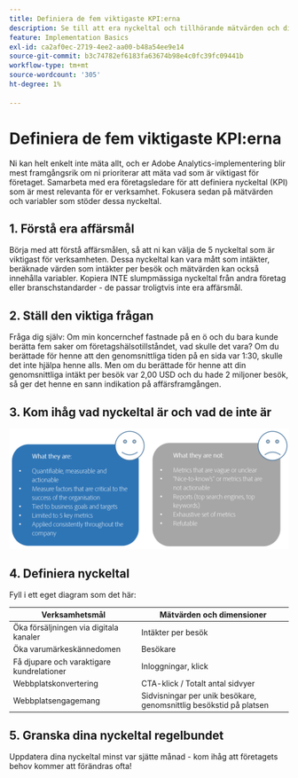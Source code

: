 ```yaml
---
title: Definiera de fem viktigaste KPI:erna
description: Se till att era nyckeltal och tillhörande mätvärden och dimensioner är anpassade efter era affärsbehov.
feature: Implementation Basics
exl-id: ca2af0ec-2719-4ee2-aa00-b48a54ee9e14
source-git-commit: b3c74782ef6183fa63674b98e4c0fc39fc09441b
workflow-type: tm+mt
source-wordcount: '305'
ht-degree: 1%

---
```


# Definiera de fem viktigaste KPI:erna

Ni kan helt enkelt inte mäta allt, och er Adobe Analytics-implementering blir mest framgångsrik om ni prioriterar att mäta vad som är viktigast för företaget. Samarbeta med era företagsledare för att definiera nyckeltal (KPI) som är mest relevanta för er verksamhet. Fokusera sedan på mätvärden och variabler som stöder dessa nyckeltal.

## 1. Förstå era affärsmål

Börja med att förstå affärsmålen, så att ni kan välja de 5 nyckeltal som är viktigast för verksamheten. Dessa nyckeltal kan vara mått som intäkter, beräknade värden som intäkter per besök och mätvärden kan också innehålla variabler. Kopiera INTE slumpmässiga nyckeltal från andra företag eller branschstandarder - de passar troligtvis inte era affärsmål.

## 2. Ställ den viktiga frågan

Fråga dig själv: Om min koncernchef fastnade på en ö och du bara kunde berätta fem saker om företagshälsotillståndet, vad skulle det vara? Om du berättade för henne att den genomsnittliga tiden på en sida var 1:30, skulle det inte hjälpa henne alls. Men om du berättade för henne att din genomsnittliga intäkt per besök var 2,00 USD och du hade 2 miljoner besök, så ger det henne en sann indikation på affärsframgången.

## 3. Kom ihåg vad nyckeltal är och vad de inte är

![](assets/kpis.png)

## 4. Definiera nyckeltal

Fyll i ett eget diagram som det här:

| Verksamhetsmål | Mätvärden och dimensioner |
| --- | --- |
| Öka försäljningen via digitala kanaler | Intäkter per besök |
| Öka varumärkeskännedomen | Besökare |
| Få djupare och varaktigare kundrelationer | Inloggningar, klick |
| Webbplatskonvertering | CTA-klick / Totalt antal sidvyer |
| Webbplatsengagemang | Sidvisningar per unik besökare, genomsnittlig besökstid på platsen |

## 5. Granska dina nyckeltal regelbundet

Uppdatera dina nyckeltal minst var sjätte månad - kom ihåg att företagets behov kommer att förändras ofta!
